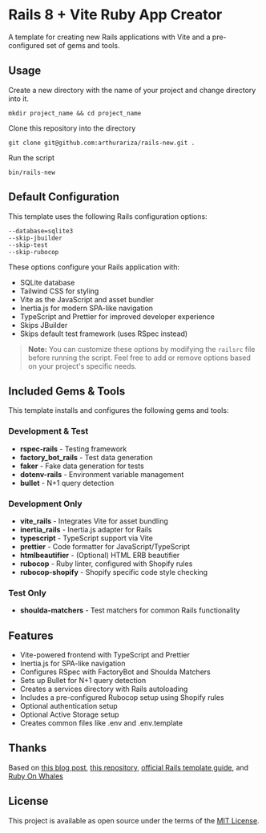 # Rails 8 + Vite Ruby App Creator

A template for creating new Rails applications with Vite and a pre-configured set of gems and tools.

## Usage
Create a new directory with the name of your project and change directory into it.

```
mkdir project_name && cd project_name
```

Clone this repository into the directory
```
git clone git@github.com:arthurariza/rails-new.git .
```

Run the script
```
bin/rails-new
```

## Default Configuration

This template uses the following Rails configuration options:

```
--database=sqlite3
--skip-jbuilder
--skip-test
--skip-rubocop
```

These options configure your Rails application with:
- SQLite database
- Tailwind CSS for styling
- Vite as the JavaScript and asset bundler
- Inertia.js for modern SPA-like navigation
- TypeScript and Prettier for improved developer experience
- Skips JBuilder
- Skips default test framework (uses RSpec instead)

> **Note:** You can customize these options by modifying the `railsrc` file before running the script. Feel free to add or remove options based on your project's specific needs.

## Included Gems & Tools

This template installs and configures the following gems and tools:

### Development & Test

- **rspec-rails** - Testing framework
- **factory_bot_rails** - Test data generation
- **faker** - Fake data generation for tests
- **dotenv-rails** - Environment variable management
- **bullet** - N+1 query detection

### Development Only

- **vite_rails** - Integrates Vite for asset bundling
- **inertia_rails** - Inertia.js adapter for Rails
- **typescript** - TypeScript support via Vite
- **prettier** - Code formatter for JavaScript/TypeScript
- **htmlbeautifier** - (Optional) HTML ERB beautifier
- **rubocop** - Ruby linter, configured with Shopify rules
- **rubocop-shopify** - Shopify specific code style checking

### Test Only

- **shoulda-matchers** - Test matchers for common Rails functionality

## Features

- Vite-powered frontend with TypeScript and Prettier
- Inertia.js for SPA-like navigation
- Configures RSpec with FactoryBot and Shoulda Matchers
- Sets up Bullet for N+1 query detection
- Creates a services directory with Rails autoloading
- Includes a pre-configured Rubocop setup using Shopify rules
- Optional authentication setup
- Optional Active Storage setup
- Creates common files like .env and .env.template
## Thanks

Based on [this blog post](https://danielabaron.me/blog/kickstart-a-new-rails-project/#rubocop), [this repository](https://github.com/CodingItWrong/apiup/tree/main), [official Rails template guide](https://guides.rubyonrails.org/rails_application_templates.html), and [Ruby On Whales](https://github.com/evilmartians/ruby-on-whales)

## License

This project is available as open source under the terms of the [MIT License](LICENSE).
